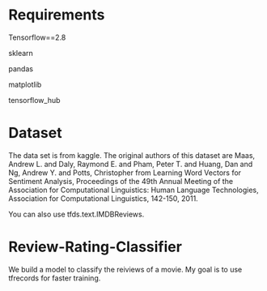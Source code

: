 # Requirements

Tensorflow==2.8

sklearn

pandas

matplotlib

tensorflow_hub

# Dataset
The data set is from kaggle. The original authors of this dataset are Maas, Andrew L. and Daly, Raymond E. and Pham, Peter T. and Huang, Dan and Ng, Andrew Y. and Potts, Christopher from Learning Word Vectors for Sentiment Analysis, Proceedings of the 49th Annual Meeting of the Association for Computational Linguistics: Human Language Technologies, Association for Computational Linguistics, 142-150, 2011.

You can also use tfds.text.IMDBReviews.

# Review-Rating-Classifier

We build a model to classify the reiviews of a movie.
My goal is to use tfrecords for faster training.

